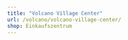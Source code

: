 ```yaml
---
title: "Volcano Village Center"
url: /volcano/volcano-village-center/
shop: Einkaufszentrum
---
```


